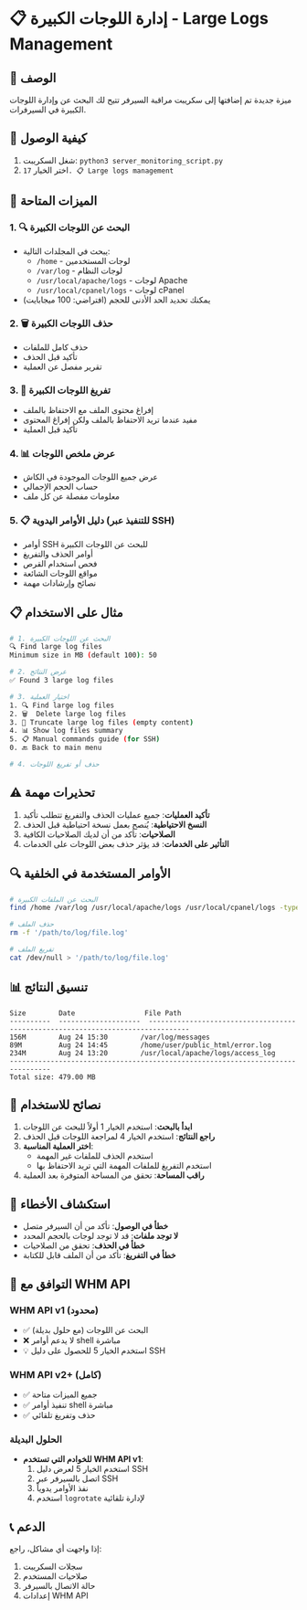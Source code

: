 # 📋 إدارة اللوجات الكبيرة - Large Logs Management

## 🎯 الوصف
ميزة جديدة تم إضافتها إلى سكريبت مراقبة السيرفر تتيح لك البحث عن وإدارة اللوجات الكبيرة في السيرفرات.

## 🚀 كيفية الوصول
1. شغل السكريبت: `python3 server_monitoring_script.py`
2. اختر الخيار `17. 📋 Large logs management`

## 🔧 الميزات المتاحة

### 1. 🔍 البحث عن اللوجات الكبيرة
- يبحث في المجلدات التالية:
  - `/home` - لوجات المستخدمين
  - `/var/log` - لوجات النظام
  - `/usr/local/apache/logs` - لوجات Apache
  - `/usr/local/cpanel/logs` - لوجات cPanel
- يمكنك تحديد الحد الأدنى للحجم (افتراضي: 100 ميجابايت)

### 2. 🗑️ حذف اللوجات الكبيرة
- حذف كامل للملفات
- تأكيد قبل الحذف
- تقرير مفصل عن العملية

### 3. 📝 تفريغ اللوجات الكبيرة
- إفراغ محتوى الملف مع الاحتفاظ بالملف
- مفيد عندما تريد الاحتفاظ بالملف ولكن إفراغ المحتوى
- تأكيد قبل العملية

### 4. 📊 عرض ملخص اللوجات
- عرض جميع اللوجات الموجودة في الكاش
- حساب الحجم الإجمالي
- معلومات مفصلة عن كل ملف

### 5. 📋 دليل الأوامر اليدوية (للتنفيذ عبر SSH)
- أوامر SSH للبحث عن اللوجات الكبيرة
- أوامر الحذف والتفريغ
- فحص استخدام القرص
- مواقع اللوجات الشائعة
- نصائح وإرشادات مهمة

## 📋 مثال على الاستخدام

```bash
# 1. البحث عن اللوجات الكبيرة
🔍 Find large log files
Minimum size in MB (default 100): 50

# 2. عرض النتائج
✅ Found 3 large log files

# 3. اختيار العملية
1. 🔍 Find large log files
2. 🗑️  Delete large log files
3. 📝 Truncate large log files (empty content)
4. 📊 Show log files summary
5. 📋 Manual commands guide (for SSH)
0. 🔙 Back to main menu

# 4. حذف أو تفريغ اللوجات
```

## ⚠️ تحذيرات مهمة

1. **تأكيد العمليات**: جميع عمليات الحذف والتفريغ تتطلب تأكيد
2. **النسخ الاحتياطية**: يُنصح بعمل نسخة احتياطية قبل الحذف
3. **الصلاحيات**: تأكد من أن لديك الصلاحيات الكافية
4. **التأثير على الخدمات**: قد يؤثر حذف بعض اللوجات على الخدمات

## 🔍 الأوامر المستخدمة في الخلفية

```bash
# البحث عن الملفات الكبيرة
find /home /var/log /usr/local/apache/logs /usr/local/cpanel/logs -type f -name "*.log" -size +100M -exec ls -lh {} \;

# حذف الملف
rm -f '/path/to/log/file.log'

# تفريغ الملف
cat /dev/null > '/path/to/log/file.log'
```

## 📊 تنسيق النتائج

```
Size        Date                 File Path
----------  --------------------  --------------------------------------------------------------------------------
156M        Aug 24 15:30        /var/log/messages
89M         Aug 24 14:45        /home/user/public_html/error.log
234M        Aug 24 13:20        /usr/local/apache/logs/access_log
--------------------------------------------------------------------------------
Total size: 479.00 MB
```

## 🎯 نصائح للاستخدام

1. **ابدأ بالبحث**: استخدم الخيار 1 أولاً للبحث عن اللوجات
2. **راجع النتائج**: استخدم الخيار 4 لمراجعة اللوجات قبل الحذف
3. **اختر العملية المناسبة**: 
   - استخدم الحذف للملفات غير المهمة
   - استخدم التفريغ للملفات المهمة التي تريد الاحتفاظ بها
4. **راقب المساحة**: تحقق من المساحة المتوفرة بعد العملية

## 🔧 استكشاف الأخطاء

- **خطأ في الوصول**: تأكد من أن السيرفر متصل
- **لا توجد ملفات**: قد لا توجد لوجات بالحجم المحدد
- **خطأ في الحذف**: تحقق من الصلاحيات
- **خطأ في التفريغ**: تأكد من أن الملف قابل للكتابة

## 🔄 التوافق مع WHM API

### WHM API v1 (محدود)
- ✅ البحث عن اللوجات (مع حلول بديلة)
- ❌ لا يدعم أوامر shell مباشرة
- 💡 استخدم الخيار 5 للحصول على دليل SSH

### WHM API v2+ (كامل)
- ✅ جميع الميزات متاحة
- ✅ تنفيذ أوامر shell مباشرة
- ✅ حذف وتفريغ تلقائي

### الحلول البديلة
- **للخوادم التي تستخدم WHM API v1**:
  1. استخدم الخيار 5 لعرض دليل SSH
  2. اتصل بالسيرفر عبر SSH
  3. نفذ الأوامر يدوياً
  4. استخدم `logrotate` لإدارة تلقائية

## 📞 الدعم

إذا واجهت أي مشاكل، راجع:
1. سجلات السكريبت
2. صلاحيات المستخدم
3. حالة الاتصال بالسيرفر
4. إعدادات WHM API
